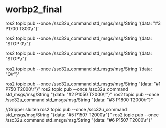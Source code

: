 # worbp2_final

ros2 topic pub --once /ssc32u_command std_msgs/msg/String '{data: "#3 P1700 T800\r"}'

ros2 topic pub --once /ssc32u_command std_msgs/msg/String '{data: "STOP 0\r"}'

ros2 topic pub --once /ssc32u_command std_msgs/msg/String '{data: "STOP\r"}'

ros2 topic pub --once /ssc32u_command std_msgs/msg/String '{data: "Q\r"}'


ros2 topic pub --once /ssc32u_command std_msgs/msg/String "{data: \"#1 P750 T2000\r\"}"
ros2 topic pub --once /ssc32u_command std_msgs/msg/String "{data: \"#2 P1050 T2000\r\"}"
ros2 topic pub --once /ssc32u_command std_msgs/msg/String "{data: \"#3 P1800 T2000\r\"}"

//Gripper sluiten
ros2 topic pub --once /ssc32u_command std_msgs/msg/String "{data: \"#5 P1507 T2000\r\"}"
ros2 topic pub --once /ssc32u_command std_msgs/msg/String "{data: \"#6 P1507 T2000\r\"}"